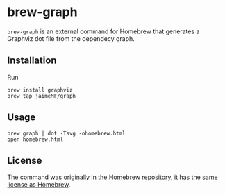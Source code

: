 # brew-graph

`brew-graph` is an external command for Homebrew that generates a Graphviz dot file from the dependecy graph.

## Installation

Run

```shell
brew install graphviz
brew tap jaimeMF/graph
```

## Usage

```shell
brew graph | dot -Tsvg -ohomebrew.html
open homebrew.html
```

## License

The command [was originally in the Homebrew repository](https://github.com/homebrew/homebrew/blob/c0b99c031fec0a2096b85a458d7b42e3627560d8/Library/Contributions/cmd/brew-graph), it has the [same license as Homebrew](https://github.com/Homebrew/homebrew/blob/master/README.md#license).
